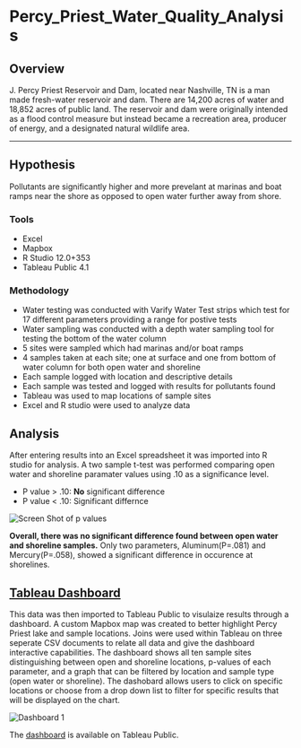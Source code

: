 # Percy_Priest_Water_Quality_Analysis
## Overview
J. Percy Priest Reservoir and Dam, located near Nashville, TN is a man made fresh-water reservoir and dam. There are 14,200 acres of 
water and 18,852 acres of public land. The reservoir and dam were originally intended as a flood control measure but instead became 
a recreation area, producer of energy, and a designated natural wildlife area. 
***

## Hypothesis
Pollutants are significantly higher and more prevelant at marinas and boat ramps near the shore as opposed to open water further
away from shore.

### Tools
- Excel
- Mapbox
- R Studio 12.0+353
- Tableau Public 4.1

### Methodology
- Water testing was conducted with Varify Water Test strips which test for 17 different parameters providing a range for postive tests
- Water sampling was conducted with a depth water sampling tool for testing the bottom of the water column
- 5 sites were sampled which had marinas and/or boat ramps
- 4 samples taken at each site; one at surface and one from bottom of water column for both open water and shoreline
- Each sample logged with location and descriptive details
- Each sample was tested and logged with results for pollutants found
- Tableau was used to map locations of sample sites
- Excel and R studio were used to analyze data

## Analysis
After entering results into an Excel spreadsheet it was imported into R studio for analysis. A two sample t-test was performed comparing open water and shoreline paramater values using .10 as a significance level. 
- P value > .10: <b>No</b> significant difference 
- P value < .10: Significant differnce 

![Screen Shot of p values](https://user-images.githubusercontent.com/106560606/225381145-c2db2f10-c910-4b0b-9abe-bdec4c68057e.png)

<b>Overall, there was no significant difference found between open water and shoreline samples.</b> Only two parameters, Aluminum(P=.081) and Mercury(P=.058), showed a significant difference in occurence at shorelines.

## [Tableau Dashboard](https://public.tableau.com/views/Water_Quality_Dashboard/Dashboard1?:language=en-US&:display_count=n&:origin=viz_share_link)

 This data was then imported to Tableau Public to visulaize results through a dashboard. A custom Mapbox map was created to better highlight Percy Priest lake and sample locations. Joins were used within Tableau on three seperate CSV documents to relate all data and give the dashboard interactive capabilities. The dashboard shows all ten sample sites distinguishing between open and shoreline locations, p-values of each parameter, and a graph that can be filtered by location and sample type (open water or shoreline). The dashobard allows users to click on specific locations or choose from a drop down list to filter for specific results that will be displayed on the chart. 

![Dashboard 1](https://user-images.githubusercontent.com/106560606/225381523-2a119364-3da7-4d28-a38a-ebd494054bba.png)

The [dashboard](https://public.tableau.com/views/Water_Quality_Dashboard/Dashboard1?:language=en-US&:display_count=n&:origin=viz_share_link) is available on Tableau Public. 

